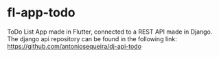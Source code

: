 # fl-app-todo
ToDo List App made in Flutter, connected to a REST API made in Django.
The django api repository can be found in the following link: https://github.com/antoniosequeira/dj-api-todo
